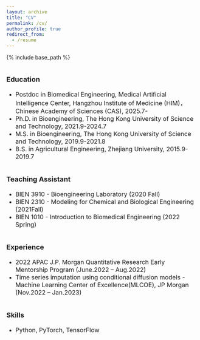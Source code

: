 ```yaml
---
layout: archive
title: "CV"
permalink: /cv/
author_profile: true
redirect_from:
  - /resume
---
```


{% include base_path %}

<b><font size=4>Education</font></b>  
======
* <font size=3>Postdoc in Biomedical Engineering, Medical Artificial Intelligence Center, Hangzhou Institute of Medicine (HIM)，Chinese Academy of Sciences (CAS), 2025.7-</font>
* <font size=3>Ph.D. in Bioengineering, The Hong Kong University of Science and Technology, 2021.9-2024.7</font>
* <font size=3>M.S. in Bioengineering, The Hong Kong University of Science and Technology, 2019.9-2021.8</font>
* <font size=3>B.S. in Agricultural Engineering, Zhejiang University, 2015.9-2019.7 </font>

<b><font size=4>Teaching Assistant</font></b>  
======
* <font size=3>BIEN 3910 - Bioengineering Laboratory (2020 Fall)</font>
* <font size=3>BIEN 2310 - Modeling for Chemical and Biological Engineering (2021Fall)</font>
* <font size=3>BIEN 1010 - Introduction to Biomedical Engineering (2022 Spring)</font>

<b><font size=4>Experience</font></b>  
======
* <font size=3>2022 APAC J.P. Morgan Quantitative Research Early Mentorship Program (June.2022 – Aug.2022)</font>
* <font size=3>Time series imputation using conditional diffusion models - Machine Learning Center of Excellence(MLCOE), JP Morgan (Nov.2022 – Jan.2023)</font>

<b><font size=4>Skills</font></b>  
======
* <font size=3>Python, PyTorch, TensorFlow</font>
